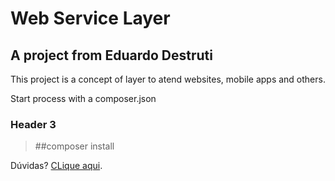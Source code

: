 # Web Service Layer

## A project from Eduardo Destruti

This project is a concept of layer
to atend websites, mobile apps and others.

Start process with a composer.json

### Header 3

> ##composer install

Dúvidas? [CLique aqui](http://webservicelayer.com/).